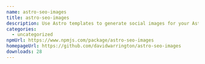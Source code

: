 ```yaml
---
name: astro-seo-images
title: astro-seo-images
description: Use Astro templates to generate social images for your Astro build
categories:
  - uncategorized
npmUrl: https://www.npmjs.com/package/astro-seo-images
homepageUrl: https://github.com/davidwarrington/astro-seo-images
downloads: 28
---
```

